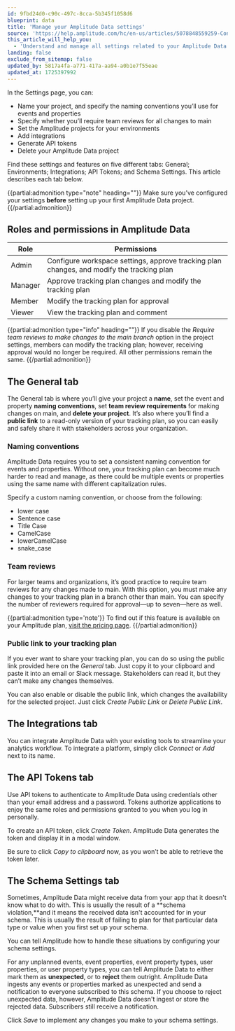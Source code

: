 ```yaml
---
id: 9fbd24d0-c90c-497c-8cca-5b345f1058d6
blueprint: data
title: 'Manage your Amplitude Data settings'
source: 'https://help.amplitude.com/hc/en-us/articles/5078848559259-Configure-and-manage-your-Amplitude-Data-settings'
this_article_will_help_you:
  - 'Understand and manage all settings related to your Amplitude Data projects'
landing: false
exclude_from_sitemap: false
updated_by: 5817a4fa-a771-417a-aa94-a0b1e7f55eae
updated_at: 1725397992
---
```

In the Settings page, you can:

* Name your project, and specify the naming conventions you’ll use for events and properties
* Specify whether you’ll require team reviews for all changes to main
* Set the Amplitude projects for your environments
* Add integrations
* Generate API tokens
* Delete your Amplitude Data project

Find these settings and features on five different tabs: General; Environments; Integrations; API Tokens; and Schema Settings. This article describes each tab below.

{{partial:admonition type="note" heading=""}}
Make sure you’ve configured your settings **before** setting up your first Amplitude Data project.
{{/partial:admonition}}

## Roles and permissions in Amplitude Data

| Role | Permissions |
| --- | --- |
| Admin | Configure workspace settings, approve tracking plan changes, and modify the tracking plan |
| Manager | Approve tracking plan changes and modify the tracking plan |
| Member | Modify the tracking plan for approval |
| Viewer | View the tracking plan and comment |

{{partial:admonition type="info" heading=""}}
If you disable the *Require team reviews to make changes to the main branch* option in the project settings, members can modify the tracking plan; however, receiving approval would no longer be required. All other permissions remain the same.
{{/partial:admonition}}

## The General tab

The General tab is where you’ll give your project a **name**, set the event and property **naming conventions**, set **team review requirements** for making changes on main, and **delete your project**. It’s also where you’ll find a **public link** to a read-only version of your tracking plan, so you can easily and safely share it with stakeholders across your organization.

### Naming conventions

Amplitude Data requires you to set a consistent naming convention for events and properties. Without one, your tracking plan can become much harder to read and manage, as there could be multiple events or properties using the same name with different capitalization rules.

Specify a custom naming convention, or choose from the following:

* lower case
* Sentence case
* Title Case
* CamelCase
* lowerCamelCase
* snake\_case

### Team reviews

For larger teams and organizations, it’s good practice to require team reviews for any changes made to main. With this option, you must make any changes to your tracking plan in a branch other than main. You can specify the number of reviewers required for approval—up to seven—here as well.

{{partial:admonition type='note'}}
To find out if this feature is available on your Amplitude plan, [visit the pricing page](https://amplitude.com/pricing).
{{/partial:admonition}}

### Public link to your tracking plan

If you ever want to share your tracking plan, you can do so using the public link provided here on the *General* tab. Just copy it to your clipboard and paste it into an email or Slack message. Stakeholders can read it, but they can’t make any changes themselves.

You can also enable or disable the public link, which changes the availability for the selected project. Just click *Create Public Link* or *Delete Public Link*.

## The Integrations tab

You can integrate Amplitude Data with your existing tools to streamline your analytics workflow. To integrate a platform, simply click *Connect* or *Add* next to its name.

## The API Tokens tab

Use API tokens to authenticate to Amplitude Data using credentials other than your email address and a password. Tokens authorize applications to enjoy the same roles and permissions granted to you when you log in personally.

To create an API token, click *Create Token*. Amplitude Data generates the token and display it in a modal window.

Be sure to click *Copy to clipboard* now, as you won’t be able to retrieve the token later.

## The Schema Settings tab

Sometimes, Amplitude Data might receive data from your app that it doesn't know what to do with. This is usually the result of a **schema violation,**and it means the received data isn't accounted for in your schema. This is usually the result of failing to plan for that particular data type or value when you first set up your schema.

You can tell Amplitude how to handle these situations by configuring your schema settings.

For any unplanned events, event properties, event property types, user properties, or user property types, you can tell Amplitude Data to either mark them as **unexpected**, or to **reject** them outright. Amplitude Data ingests any events or properties marked as unexpected and send a notification to everyone subscribed to this schema. If you choose to reject unexpected data, however, Amplitude Data doesn't ingest or store the rejected data. Subscribers still receive a notification.

Click *Save* to implement any changes you make to your schema settings.